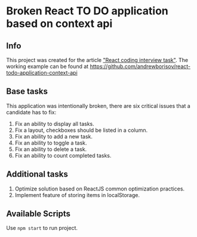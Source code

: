 # Broken React TO DO application based on context api

## Info
This project was created for the article ["React coding interview task"](https://medium.com/@andrey.igorevich.borisov/react-coding-interview-task-c9f21fb872e2). The working example can be found at https://github.com/andrewborisov/react-todo-application-context-api

## Base tasks
This application was intentionally broken, there are six critical issues that a candidate has to fix:

1. Fix an ability to display all tasks.
2. Fix a layout, checkboxes should be listed in a column.
3. Fix an ability to add a new task.
4. Fix an ability to toggle a task.
5. Fix an ability to delete a task.
6. Fix an ability to count completed tasks.

## Additional tasks
1. Optimize solution based on ReactJS common optimization practices.
2. Implement feature of storing items in localStorage.

## Available Scripts

Use `npm start` to run project.
